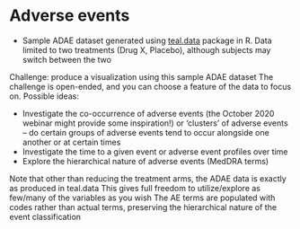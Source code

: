 # Adverse events

- Sample ADAE dataset generated using [teal.data](https://insightsengineering.github.io/teal.data/main/) package in R. Data limited to two treatments (Drug X, Placebo), although subjects may switch between the two

Challenge: produce a visualization using this sample ADAE dataset
The challenge is open-ended, and you can choose a feature of the data to focus on. Possible ideas:
- Investigate the co-occurrence of adverse events (the October 2020 webinar might provide some inspiration!) or ‘clusters’ of adverse events – do certain groups of adverse events tend to occur alongside one another or at certain times
- Investigate the time to a given event or adverse event profiles over time
- Explore the hierarchical nature of adverse events (MedDRA terms)


Note that other than reducing the treatment arms, the ADAE data is exactly as produced in teal.data
This gives full freedom to utilize/explore as few/many of the variables as you wish
The AE terms are populated with codes rather than actual terms, preserving the hierarchical nature of the event classification
